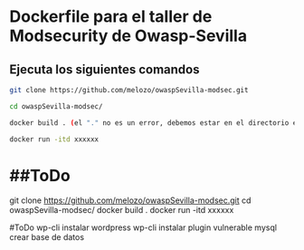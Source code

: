 # Dockerfile para el taller de Modsecurity de Owasp-Sevilla

## Ejecuta los siguientes comandos
```bash
git clone https://github.com/melozo/owaspSevilla-modsec.git
```
```bash
cd owaspSevilla-modsec/
```
```bash
docker build . (el "." no es un error, debemos estar en el directorio en donde tengamos el archivo Dockerfile)
```
```bash
docker run -itd xxxxxx
```

##ToDo
=======
git clone https://github.com/melozo/owaspSevilla-modsec.git
cd owaspSevilla-modsec/
docker build .
docker run -itd xxxxxx

#ToDo
wp-cli instalar wordpress
wp-cli instalar plugin vulnerable
mysql crear base de datos
